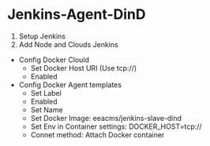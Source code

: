 # Jenkins-Agent-DinD
1. Setup Jenkins
2. Add Node and Clouds Jenkins
  - Config Docker Clould
    - Set Docker Host URI (Use tcp://)
    - Enabled 
  - Config Docker Agent templates
    - Set Label 
    - Enabled
    - Set Name
    - Set Docker Image: eeacms/jenkins-slave-dind
    - Set Env in Container settings: DOCKER_HOST=tcp://
    - Connet method: Attach Docker container
